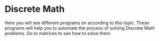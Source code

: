# Discrete Math
Here you will see different programs on according to this topic.
These programs will help you to automate the process of solving Discrete Math problems.
Go to matrices to see how to solve them.
